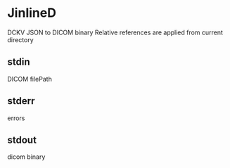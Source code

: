 # JinlineD

DCKV JSON to DICOM binary
Relative references are applied from current directory 

## stdin
DICOM filePath

## stderr
errors

## stdout
dicom binary
